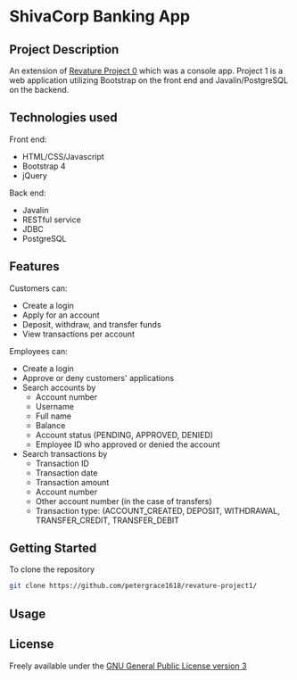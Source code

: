 # ShivaCorp Banking App

## Project Description
An extension of [Revature Project 0](https://github.com/petergrace1618/revature-project-0.git) which was a console app. Project 1 is a web application utilizing Bootstrap on the front end and Javalin/PostgreSQL on the backend.

## Technologies used
Front end:
- HTML/CSS/Javascript
- Bootstrap 4
- jQuery

Back end:
- Javalin
- RESTful service
- JDBC
- PostgreSQL

## Features
Customers can: 
- Create a login
- Apply for an account
- Deposit, withdraw, and transfer funds
- View transactions per account

Employees can:
- Create a login
- Approve or deny customers' applications
- Search accounts by 
  - Account number
  - Username
  - Full name
  - Balance
  - Account status (PENDING, APPROVED, DENIED)
  - Employee ID who approved or denied the account
- Search transactions by
  - Transaction ID
  - Transaction date
  - Transaction amount
  - Account number
  - Other account number (in the case of transfers)
  - Transaction type: (ACCOUNT_CREATED, DEPOSIT, WITHDRAWAL, TRANSFER_CREDIT, TRANSFER_DEBIT

## Getting Started

To clone the repository
```bash
git clone https://github.com/petergrace1618/revature-project1/
```

## Usage



## License
Freely available under the [GNU General Public License version 3](https://opensource.org/licenses/GPL-3.0)
